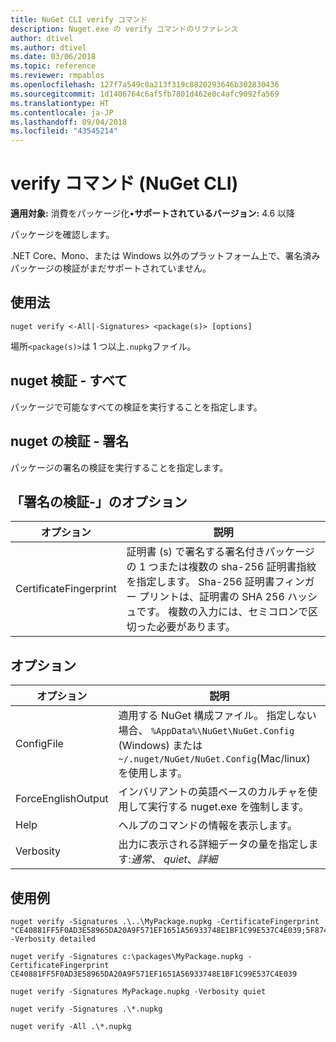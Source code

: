 ```yaml
---
title: NuGet CLI verify コマンド
description: Nuget.exe の verify コマンドのリファレンス
author: dtivel
ms.author: dtivel
ms.date: 03/06/2018
ms.topic: reference
ms.reviewer: rmpablos
ms.openlocfilehash: 127f7a549c0a213f319c8820293646b302830436
ms.sourcegitcommit: 1d1406764c6af5fb7801d462e0c4afc9092fa569
ms.translationtype: HT
ms.contentlocale: ja-JP
ms.lasthandoff: 09/04/2018
ms.locfileid: "43545214"
---
```

# <a name="verify-command-nuget-cli"></a>verify コマンド (NuGet CLI)

**適用対象:** 消費をパッケージ化&bullet;**サポートされているバージョン:** 4.6 以降

パッケージを確認します。

.NET Core、Mono、または Windows 以外のプラットフォーム上で、署名済みパッケージの検証がまだサポートされていません。

## <a name="usage"></a>使用法

```cli
nuget verify <-All|-Signatures> <package(s)> [options]
```

場所`<package(s)>`は 1 つ以上`.nupkg`ファイル。

## <a name="nuget-verify--all"></a>nuget 検証 - すべて

パッケージで可能なすべての検証を実行することを指定します。

## <a name="nuget-verify--signatures"></a>nuget の検証 - 署名

パッケージの署名の検証を実行することを指定します。

## <a name="options-for-verify--signatures"></a>「署名の検証-」のオプション

| オプション | 説明 |
| --- | --- |
| CertificateFingerprint | 証明書 (s) で署名する署名付きパッケージの 1 つまたは複数の sha-256 証明書指紋を指定します。 Sha-256 証明書フィンガー プリントは、証明書の SHA 256 ハッシュです。 複数の入力には、セミコロンで区切った必要があります。 |

## <a name="options"></a>オプション

| オプション | 説明 |
| --- | --- |
| ConfigFile | 適用する NuGet 構成ファイル。 指定しない場合、 `%AppData%\NuGet\NuGet.Config` (Windows) または`~/.nuget/NuGet/NuGet.Config`(Mac/linux) を使用します。|
| ForceEnglishOutput | インバリアントの英語ベースのカルチャを使用して実行する nuget.exe を強制します。 |
| Help | ヘルプのコマンドの情報を表示します。 |
| Verbosity | 出力に表示される詳細データの量を指定します:*通常*、 *quiet*、*詳細* |

## <a name="examples"></a>使用例

```cli
nuget verify -Signatures .\..\MyPackage.nupkg -CertificateFingerprint "CE40881FF5F0AD3E58965DA20A9F571EF1651A56933748E1BF1C99E537C4E039;5F874AAF47BCB268A19357364E7FBB09D6BF9E8A93E1229909AC5CAC865802E2" -Verbosity detailed

nuget verify -Signatures c:\packages\MyPackage.nupkg -CertificateFingerprint CE40881FF5F0AD3E58965DA20A9F571EF1651A56933748E1BF1C99E537C4E039

nuget verify -Signatures MyPackage.nupkg -Verbosity quiet

nuget verify -Signatures .\*.nupkg

nuget verify -All .\*.nupkg

```
